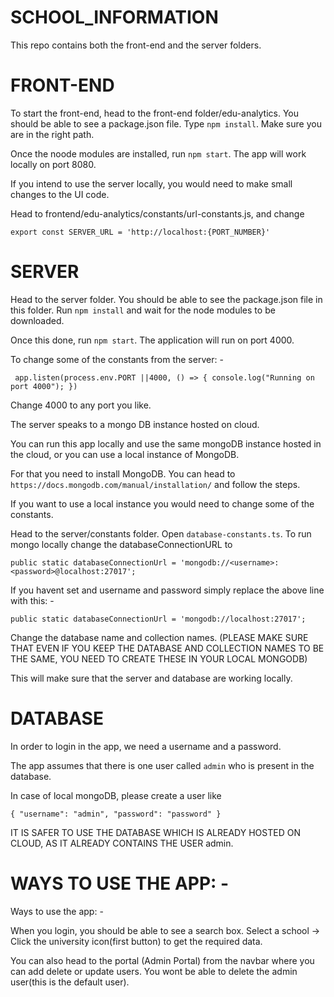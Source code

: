 # SCHOOL_INFORMATION

This repo contains both the front-end and the server folders.


# FRONT-END
To start the front-end, 
head to the front-end folder/edu-analytics.
You should be able to see a package.json file. Type `npm install`.
Make sure you are in the right path.

Once the noode modules are installed, run `npm start`.
The app will work locally on port 8080.

If you intend to use the server locally, you would need to make small changes to the UI code.

Head to frontend/edu-analytics/constants/url-constants.js,
and change

`export const SERVER_URL = 'http://localhost:{PORT_NUMBER}'`

# SERVER

Head to the server folder. 
You should be able to see the package.json file in this folder.
Run `npm install` and wait for the node modules to be downloaded.

Once this done, run `npm start`.
The application will run on port 4000.

To change some of the constants from the server: - 

`
app.listen(process.env.PORT ||4000, () => {
    console.log("Running on port 4000");
})`

Change 4000 to any port you like.

The server speaks to a mongo DB instance hosted on cloud.

You can run this app locally and use the same mongoDB instance hosted in the cloud, or you can use a local instance of MongoDB.

For that you need to install MongoDB.
You can head to `https://docs.mongodb.com/manual/installation/` and follow the steps.

If you want to use a local instance you would need to change some of the constants.

Head to the server/constants folder.
Open `database-constants.ts`.
To run mongo locally change the databaseConnectionURL to

`public static databaseConnectionUrl = 'mongodb://<username>:<password>@localhost:27017';`
  
If you havent set and username and password simply replace the above line with this: - 

`public static databaseConnectionUrl = 'mongodb://localhost:27017';`

Change the database name and collection names.
(PLEASE MAKE SURE THAT EVEN IF YOU KEEP THE DATABASE AND COLLECTION NAMES TO BE THE SAME, YOU NEED TO CREATE THESE IN YOUR LOCAL MONGODB)

This will make sure that the server and database are working locally.


# DATABASE

In order to login in the app, we need a username and a password.

The app assumes that there is one user called `admin` who is present in the database.

In case of local mongoDB,
please create a user like

`
    {
        "username": "admin",
        "password": "password"
    }
`




IT IS SAFER TO USE THE DATABASE WHICH IS ALREADY HOSTED ON CLOUD, AS IT ALREADY CONTAINS THE USER admin.


# WAYS TO USE THE APP: - 

Ways to use the app: - 

When you login, you should be able to see a search box. 
Select a school -> Click the university icon(first button) to get the required data.

You can also head to the portal (Admin Portal) from the navbar where you can add delete or update users.
You wont be able to delete the admin user(this is the default user).

